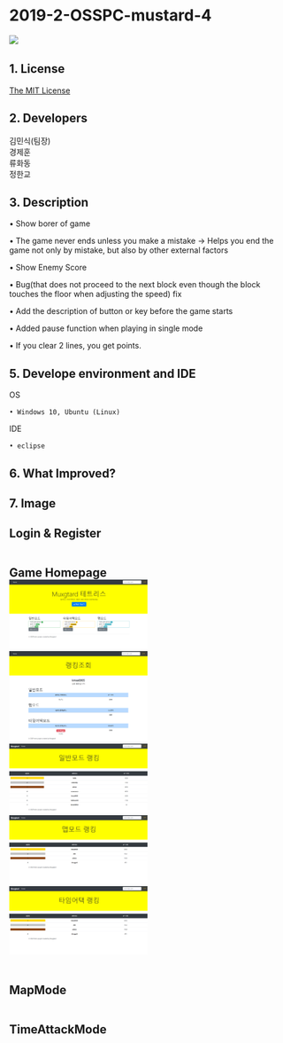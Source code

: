 <h1>2019-2-OSSPC-mustard-4</h1>


<img width=300 src="https://user-images.githubusercontent.com/43781484/66769955-64f7c800-eef1-11e9-8003-1c7ccd7e50f6.jpg">

<h2>1. License</h2>
	
 <a href="https://opensource.org/licenses/MIT">The MIT License </a>





<h2>2. Developers</h2>
김민식(팀장)<br>
경제훈<br>
류화동<br> 
정한교<br> 

<h2>3. Description</h2>

• Show borer of game


• The game never ends unless you make a mistake -> Helps you end the game not only by mistake, but also by other external factors


• Show Enemy Score


• Bug(that does not proceed to the next block even though the block touches the floor when adjusting the speed) fix


• Add the description of button or key before the game starts
 

• Added pause function when playing in single mode


• If you clear 2 lines, you get points.



<h2>5. Develope environment and IDE</h2>

OS

	• Windows 10, Ubuntu (Linux)
IDE

	• eclipse
<h2>6. What Improved?</h2>

<h2>7. Image<h2>
	
Login & Register



<br>
Game Homepage
<div>
	<img width=250 src="https://github.com/CSID-DGU/2019-2-OSSPC-mustard-4/blob/master/IMAGES/home.png?raw=true"/>
	<img width=250 src="https://github.com/CSID-DGU/2019-2-OSSPC-mustard-4/blob/master/IMAGES/search.png?raw=true"/>
	<img width=250 src="https://github.com/CSID-DGU/2019-2-OSSPC-mustard-4/blob/master/IMAGES/nomal.png?raw=true"/>
	<img width=250 src="https://github.com/CSID-DGU/2019-2-OSSPC-mustard-4/blob/master/IMAGES/map.png?raw=true"/>
	<img width=250 src="https://github.com/CSID-DGU/2019-2-OSSPC-mustard-4/blob/master/IMAGES/time.png?raw=true"/>
</div>

<br>

MapMode


<br>
TimeAttackMode


<br>

